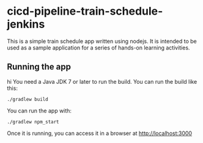 # cicd-pipeline-train-schedule-jenkins

This is a simple train schedule app written using nodejs. It is intended to be used as a sample application for a series of hands-on learning activities.

## Running the app
hi
You need a Java JDK 7 or later to run the build. You can run the build like this:

    ./gradlew build

You can run the app with:

    ./gradlew npm_start

Once it is running, you can access it in a browser at [http://localhost:3000](http://localhost:3000)
